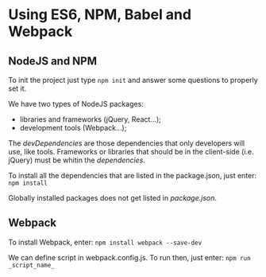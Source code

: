 # Using ES6, NPM, Babel and Webpack

## NodeJS and NPM
To init the project just type 
``` npm init ```
and answer some questions to properly set it.

We have two types of NodeJS packages:
- libraries and frameworks (jQuery, React...);
- development tools (Webpack...);

The _devDependencies_ are those dependencies that only developers will use, like tools. Frameworks or libraries that should be in the client-side (i.e. jQuery) must be whitin the _dependencies_.

To install all the dependencies that are listed in the package.json, just enter:
``` npm install ```

Globally installed packages does not get listed in _package.json_.

## Webpack
To install Webpack, enter:
``` npm install webpack --save-dev ```

We can define script in webpack.config.js. To run then, just enter:
``` npm run _script_name_ ```